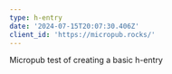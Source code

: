 ```yaml
---
type: h-entry
date: '2024-07-15T20:07:30.406Z'
client_id: 'https://micropub.rocks/'
---
```

Micropub test of creating a basic h-entry
